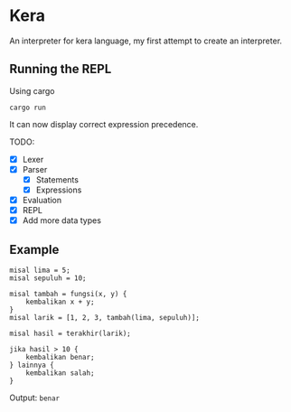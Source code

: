 # Kera

An interpreter for kera language, my first attempt to create an interpreter.

## Running the REPL

Using cargo
```shell
cargo run
```
It can now display correct expression precedence.

TODO:
- [x] Lexer
- [x] Parser
    - [x] Statements
    - [x] Expressions
- [x] Evaluation
- [x] REPL
- [x] Add more data types

## Example

```
misal lima = 5;
misal sepuluh = 10;

misal tambah = fungsi(x, y) {
    kembalikan x + y;
}
misal larik = [1, 2, 3, tambah(lima, sepuluh)];

misal hasil = terakhir(larik);

jika hasil > 10 {
    kembalikan benar;
} lainnya {
    kembalikan salah;
}
```

Output: `benar`

